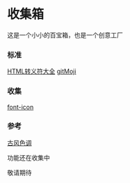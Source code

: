 # 收集箱
这是一个小小的百宝箱，也是一个创意工厂

### 标准

[HTML转义符大全](https://lyrieek.github.io/api/html_code)
[gitMoji](https://lyrieek.github.io/gitmoji)

### 收集
[font-icon](https://lyrieek.github.io/font-icon)

### 参考

[古风色调](https://lyrieek.github.io/color)


功能还在收集中

敬请期待
